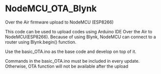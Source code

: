 # NodeMCU_OTA_Blynk
Over the Air firmware upload to NodeMCU (ESP8266)

This code can be used to upload codes using Arduino IDE Over the Air to NodeMCU(ESP8266). Because of using Blynk, NodeMCU can connect to a router using Blynk.begin() function.

Use the basic_OTA.ino as the base code and develop on top of it.

Commands in the basic_OTA.ino must be included in every update. Otherwise, OTA function will not be available after the upload
